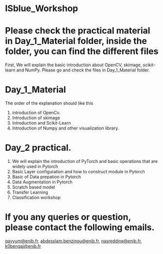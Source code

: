 # ISblue_Workshop
# Please check the practical material in Day_1_Material folder, inside the folder, you can find the different files 
First, We will explain the basic introduction about OpenCV, skimage, scikit-learn and NumPy. Please go and check the files in Day_1_Material folder.
# Day_1_Material
The order of the explanation should like this
1. introduction of OpenCv.
2. Introduction of skimage
3. Introduction and Scikit-Learn
4. Introduction of Numpy and other visualization library.
# Day_2 practical.
1. We will explain the introduction of PyTorch and basic operations that are widely used in Pytorch
2. Basic Layer configuration and how to construct module in Pytorch
3. Basic of Data prepation in Pytorch
4. Data Augmentation in Pytorch
5. Scratch based model
6. Transfer Learning
7. Classification workshop


# If you any queries or question, please contact the following emails. 
qayyum@enib.fr, abdesslam.benzinou@enib.fr, nasreddine@enib.fr, k0bengai@enib.fr

